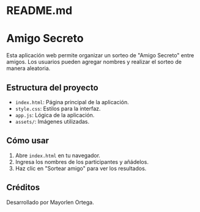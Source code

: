 # README.md
# Amigo Secreto

Esta aplicación web permite organizar un sorteo de "Amigo Secreto" entre amigos. Los usuarios pueden agregar nombres y realizar el sorteo de manera aleatoria.

## Estructura del proyecto

- `index.html`: Página principal de la aplicación.
- `style.css`: Estilos para la interfaz.
- `app.js`: Lógica de la aplicación.
- `assets/`: Imágenes utilizadas.

## Cómo usar

1. Abre `index.html` en tu navegador.
2. Ingresa los nombres de los participantes y añádelos.
3. Haz clic en "Sortear amigo" para ver los resultados.

## Créditos

Desarrollado por Mayorlen Ortega.
